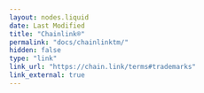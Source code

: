 ```yaml
---
layout: nodes.liquid
date: Last Modified
title: "Chainlink®"
permalink: "docs/chainlinktm️/"
hidden: false
type: "link"
link_url: "https://chain.link/terms#trademarks"
link_external: true
---
```

